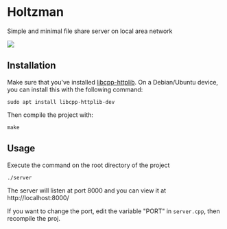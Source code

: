 # Holtzman
Simple and minimal file share server on local area network

![](https://s21.ax1x.com/2024/06/29/pkckT0A.png)

## Installation

Make sure that you've installed [libcpp-httplib](https://github.com/yhirose/cpp-httplib). On a Debian/Ubuntu device, you can install this with the following command:
```
sudo apt install libcpp-httplib-dev
```

Then compile the project with:

```
make
```

## Usage

Execute the command on the root directory of the project

```
./server
```

The server will listen at port 8000 and you can view it at http://localhost:8000/

If you want to change the port, edit the variable "PORT" in `server.cpp`, then recompile the proj.
